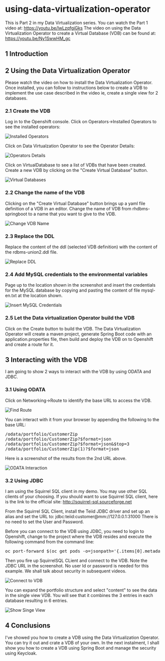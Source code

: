 # using-data-virtualization-operator

This is Part 2 in my Data Virtualization series. You can watch the Part 1 video at: 
https://youtu.be/lwLzqfgjGks
The video on using the Data Virtualization Operator to create a Virtual Database (VDB) can be found at:
https://youtu.be/Ny1SwwHM_gc

## 1 Introduction

## 2 Using the Data Virtualization Operator
Please watch the video on how to install the Data Virtualization Operator. Once installed, you can follow to instructions below to create a VDB to implement the use case described in the video ie, create a single view for 2 databases.

### 2.1 Create the VDB

Log in to the Openshift console. Click on Operators->Installed Operators to see the installed operators:

![Installed Operators](images/installedOperators.png "Installed Operators")

Click on Data Virtualzation Operator to see the Operator Details:

![Operators Details](images/operatorDetails.png "Operators Details")

Click on VirtualDatabase to see a list of VDBs that have been created. Create a new VDB by clicking on the "Create Virtual Database" button.

![Virtual Databases](images/virtualDatabase.png "Virtual Databases")


### 2.2 Change the name of the VDB
Clicking on the "Create Virtual Database" button brings up a yaml file definition of a VDB in an editor. Change the name of VDB from rhdbms-springboot to a name that you want to give to the VDB.

![Change VDB Name](images/changeName.png "Change VDB Name")

### 2.3 Replace the DDL
Replace the content of the ddl (selected VDB definition) with the content of the rdbms-union2.ddl file.

![Replace DDL](images/replaceDDL.png "Replace DDL")

### 2.4 Add MySQL credentials to the environmental variables
Page up to the location shown in the screenshot and insert the credentials for the MySQL database by copying and pasting the content of file mysql-en.txt at the location shown.

![Insert MySQL Credentials](images/insertMySQLEnv.png "Insert MySQL Credentials")

### 2.5 Let the Data virtualization Operator build the VDB
Click on the Create button to build the VDB. The Data Virtualization Operator will create a maven project, generate Spring Boot code with an application.properties file, then build and deploy the VDB on to Openshift and create a route for it.

## 3 Interacting with the VDB
I am going to show 2 ways to interact with the VDB by using ODATA and JDBC.

### 3.1 Using ODATA
Click on Networking->Route to identify the base URL to access the VDB.

![Find Route](images/findRoute.png "Find Route")

You can interact with it from your browser by appending the following to the base URL:

<pre>
/odata/portfolio/CustomerZip
/odata/portfolio/CustomerZip?$format=json
/odata/portfolio/CustomerZip?$format=json&$top=3
/odata/portfolio/CustomerZip(1)?$format=json
</pre>

Here is a screenshot of the results from the 2nd URL above.

![ODATA Interaction](images/odataInteraction.png "ODATA Interaction")

### 3.2 Using JDBC
I am using the Squirrel SQL client in my demo. You may use other SQL clients of your choosing. If you should want to use Squirrel SQL client, here is the link to the official site: http://squirrel-sql.sourceforge.net

From the Squirrel SQL Client, install the Teiid JDBC driver and set up an alias and set the URL to: jdbc:teiid:customer@mm://127.0.0.1:31000 
There is no need to set the User and Password.

Before you can connect to the VDB using JDBC, you need to login to Openshift, change to the project where the VDB resides and execute the following command from the command line:

<pre>
oc port-forward $(oc get pods -o=jsonpath='{.items[0].metadata.name}' -l app=rdbms-union2) 35432 31000
</pre>

Then you fire up SquirrelSQL CLient and connect to the VDB. Note the JDBC URL in the screenshot. No user Id or password is needed for this example. We shall talk about security in subsequent videos.

![Connect to VDB](images/squirrelsqlConnect.png "Connect to VDB")

You can expand the portfolio structure and select "content" to see the data in the single view VDB. You will see that it combines the 3 entries in each database resulting in 6 entries.

![Show Singe View](images/showCombinedData.png "Show Singe View")

## 4 Conclusions
I've showed you how to create a VDB using the Data Virtualization Operator. You can try it out and crate a VDB of your own. In the next instalment, I shall show you how to create a VDB using Spring Boot and manage the security using Keycloak.

